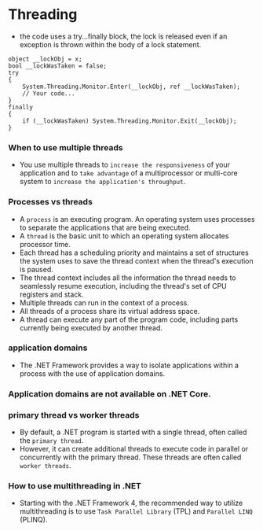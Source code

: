 # Threading

- the code uses a try...finally block, the lock is released even if an exception is thrown within the body of a lock statement.
```
object __lockObj = x;
bool __lockWasTaken = false;
try
{
    System.Threading.Monitor.Enter(__lockObj, ref __lockWasTaken);
    // Your code...
}
finally
{
    if (__lockWasTaken) System.Threading.Monitor.Exit(__lockObj);
}
```
### When to use multiple threads
- You use multiple threads to ```increase the responsiveness``` of your application and to ```take advantage``` of a multiprocessor or multi-core system to ```increase the application's throughput```.

### Processes vs threads
- A ```process``` is an executing program. An operating system uses processes to separate the applications that are being
executed. 
- A ```thread``` is the basic unit to which an operating system allocates processor time. 
- Each thread has a scheduling priority and maintains a set of structures the system uses to save the thread context when the thread's
execution is paused.
- The thread context includes all the information the thread needs to seamlessly resume execution, including the thread's set of CPU registers and stack. 
- Multiple threads can run in the context of a process. 
- All threads of a process share its virtual address space. 
- A thread can execute any part of the program code, including parts currently being executed by another thread.

### application domains
- The .NET Framework provides a way to isolate applications within a process with the use of application domains.

### Application domains are not available on .NET Core.

### primary thread vs worker threads
- By default, a .NET program is started with a single thread, often called the ```primary thread```. 
- However, it can create additional threads to execute code in parallel or concurrently with the primary thread. These threads are often called ```worker threads```.

### How to use multithreading in .NET
- Starting with the .NET Framework 4, the recommended way to utilize multithreading is to use ```Task Parallel Library```
(TPL) and ```Parallel LINQ``` (PLINQ).
